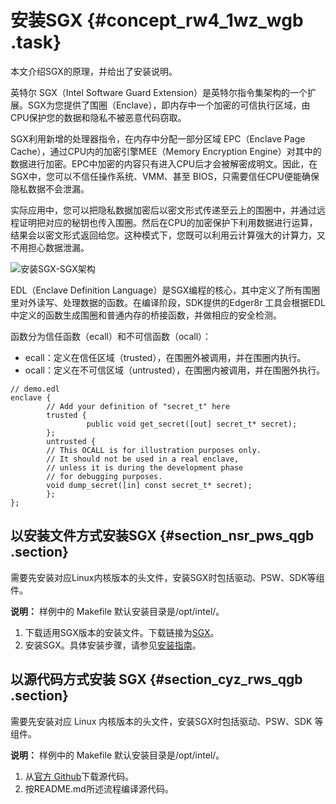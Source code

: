 # 安装SGX {#concept_rw4_1wz_wgb .task}

本文介绍SGX的原理，并给出了安装说明。

英特尔 SGX（Intel Software Guard Extension）是英特尔指令集架构的一个扩展。SGX为您提供了围圈（Enclave），即内存中一个加密的可信执行区域，由CPU保护您的数据和隐私不被恶意代码窃取。

SGX利用新增的处理器指令，在内存中分配一部分区域 EPC（Enclave Page Cache），通过CPU内的加密引擎MEE（Memory Encryption Engine）对其中的数据进行加密。EPC中加密的内容只有进入CPU后才会被解密成明文。因此，在SGX中，您可以不信任操作系统、VMM、甚至 BIOS，只需要信任CPU便能确保隐私数据不会泄漏。

实际应用中，您可以把隐私数据加密后以密文形式传递至云上的围圈中，并通过远程证明把对应的秘钥也传入围圈。然后在CPU的加密保护下利用数据进行运算，结果会以密文形式返回给您。这种模式下，您既可以利用云计算强大的计算力，又不用担心数据泄漏。

![安装SGX-SGX架构](http://static-aliyun-doc.oss-cn-hangzhou.aliyuncs.com/assets/img/123390/156698101838658_zh-CN.png)

EDL（Enclave Definition Language）是SGX编程的核心，其中定义了所有围圈里对外读写、处理数据的函数。在编译阶段，SDK提供的Edger8r 工具会根据EDL中定义的函数生成围圈和普通内存的桥接函数，并做相应的安全检测。

函数分为信任函数（ecall）和不可信函数（ocall）：

-   ecall：定义在信任区域（trusted），在围圈外被调用，并在围圈内执行。
-   ocall：定义在不可信区域（untrusted），在围圈内被调用，并在围圈外执行。

``` {#codeblock_r93_a9s_pus}
// demo.edl
enclave {
        // Add your definition of "secret_t" here
        trusted {
                 public void get_secret([out] secret_t* secret);
        };
        untrusted {
        // This OCALL is for illustration purposes only.
        // It should not be used in a real enclave,
        // unless it is during the development phase
        // for debugging purposes.
        void dump_secret([in] const secret_t* secret);
        };
};
```

## 以安装文件方式安装SGX {#section_nsr_pws_qgb .section}

需要先安装对应Linux内核版本的头文件，安装SGX时包括驱动、PSW、SDK等组件。

**说明：** 样例中的 Makefile 默认安装目录是/opt/intel/。

1.  下载适用SGX版本的安装文件。下载链接为[SGX](https://01.org/intel-software-guard-extensions/downloads)。
2.  安装SGX。具体安装步骤，请参见[安装指南](https://download.01.org/intel-sgx/linux-2.0/docs/Intel_SGX_Installation_Guide_Linux_2.0_Open_Source.pdf)。

## 以源代码方式安装 SGX {#section_cyz_rws_qgb .section}

需要先安装对应 Linux 内核版本的头文件，安装SGX时包括驱动、PSW、SDK 等组件。

**说明：** 样例中的 Makefile 默认安装目录是/opt/intel/。

1.  从[官方 Github](https://github.com/intel/linux-sgx)下载源代码。
2.  按README.md所述流程编译源代码。

